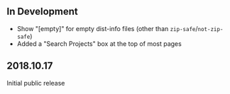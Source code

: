 In Development
--------------
- Show "[empty]" for empty dist-info files (other than
  `zip-safe`/`not-zip-safe`)
- Added a "Search Projects" box at the top of most pages

2018.10.17
----------
Initial public release
